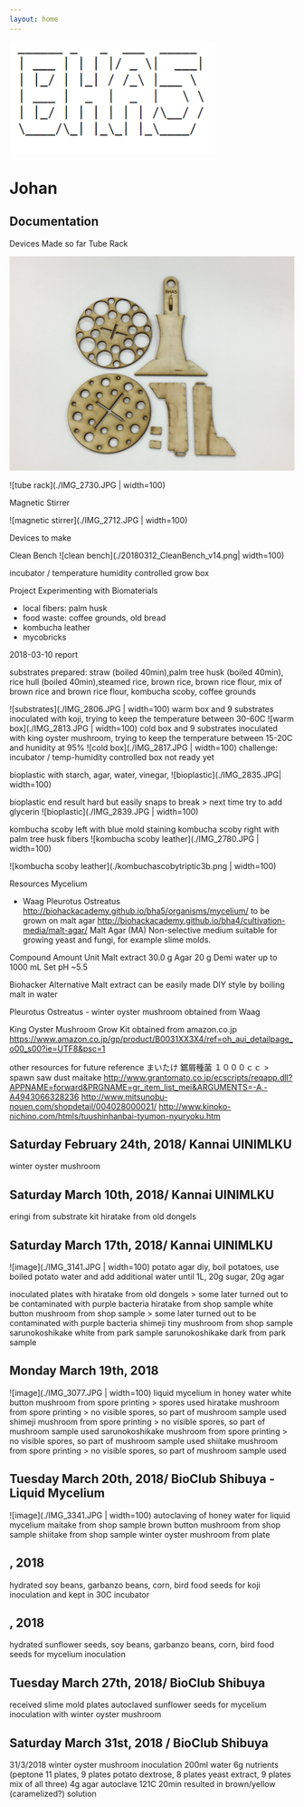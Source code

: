 ```yaml
---
layout: home
---
```



![Test Image](./BHA5.png?s=100)

# Johan
## Documentation

Devices Made so far
Tube Rack

![tube rack](./IMG_2734.JPG?s=100)

![tube rack](./IMG_2730.JPG | width=100)

Magnetic Stirrer

![magnetic stirrer](./IMG_2712.JPG | width=100)


Devices to make

Clean Bench
![clean bench](./20180312_CleanBench_v14.png| width=100)

incubator / temperature humidity controlled grow box

Project
Experimenting with Biomaterials
- local fibers: palm husk
- food waste: coffee grounds, old bread
- kombucha leather
- mycobricks

2018-03-10 report

substrates prepared:
straw (boiled 40min),palm tree husk (boiled 40min), rice hull (boiled 40min),steamed rice, brown rice, brown rice flour, mix of brown rice and brown rice flour, kombucha scoby, coffee grounds

![substrates](./IMG_2806.JPG | width=100)
warm box and 9 substrates inoculated with koji, trying to keep the temperature between 30-60C
![warm box](./IMG_2813.JPG | width=100)
cold box and 9 substrates inoculated with king oyster mushroom, trying to keep the temperature between 15-20C and hunidity at 95%
![cold box](./IMG_2817.JPG | width=100)
challenge: incubator / temp-humidity controlled box not ready yet

bioplastic with starch, agar, water, vinegar,
![bioplastic](./IMG_2835.JPG| width=100)

bioplastic end result hard but easily snaps to break > next time try to add glycerin
![bioplastic](./IMG_2839.JPG | width=100)

kombucha scoby left with blue mold staining
kombucha scoby right with palm tree husk fibers
![kombucha scoby leather](./IMG_2780.JPG | width=100)

![kombucha scoby leather](./kombuchascobytriptic3b.png | width=100)


Resources
Mycelium 
- Waag Pleurotus Ostreatus http://biohackacademy.github.io/bha5/organisms/mycelium/
to be grown on malt agar http://biohackacademy.github.io/bha4/cultivation-media/malt-agar/
Malt Agar (MA)
Non-selective medium suitable for growing yeast and fungi, for example slime molds.

Compound	Amount	Unit
Malt extract	30.0	g
Agar	20	g
Demi water	up to 1000	mL
Set pH ~5.5

Biohacker Alternative
Malt extract can be easily made DIY style by boiling malt in water

Pleurotus Ostreatus - winter oyster mushroom
obtained from Waag

King Oyster Mushroom Grow Kit
obtained from amazon.co.jp
https://www.amazon.co.jp/gp/product/B0031XX3X4/ref=oh_aui_detailpage_o00_s00?ie=UTF8&psc=1

other resources for future reference
まいたけ 鋸屑種菌 １０００ｃｃ > spawn saw dust maitake
http://www.grantomato.co.jp/ecscripts/reqapp.dll?APPNAME=forward&PRGNAME=gr_item_list_mei&ARGUMENTS=-A,-A4943066328236
http://www.mitsunobu-nouen.com/shopdetail/004028000021/
http://www.kinoko-nichino.com/htmls/tuushinhanbai-tyumon-nyuryoku.htm



## Saturday February 24th, 2018/ Kannai UINIMLKU
winter oyster mushroom

## Saturday March 10th, 2018/ Kannai UINIMLKU
eringi from substrate kit
hiratake from old dongels

## Saturday March 17th, 2018/ Kannai UINIMLKU
![image](./IMG_3141.JPG | width=100)
potato agar diy, boil potatoes, use boiled potato water and add additional water until 1L, 20g sugar, 20g agar

inoculated plates with 
hiratake from old dongels > some later turned out to be contaminated with purple bacteria
hiratake from shop sample
white button mushroom from shop sample > some later turned out to be contaminated with purple bacteria
shimeji tiny mushroom  from shop sample
sarunokoshikake white  from park sample
sarunokoshikake dark  from park sample

## Monday March 19th, 2018
![image](./IMG_3077.JPG | width=100)
liquid mycelium in honey water
white button mushroom from spore printing > spores used
hiratake mushroom from spore printing > no visible spores, so part of mushroom sample used
shimeji mushroom from spore printing > no visible spores, so part of mushroom sample used
sarunokoshikake mushroom from spore printing > no visible spores, so part of mushroom sample used
shiitake mushroom from spore printing > no visible spores, so part of mushroom sample used



## Tuesday March 20th, 2018/ BioClub Shibuya - Liquid Mycelium
![image](./IMG_3341.JPG | width=100)
autoclaving of honey water for liquid mycelium
maitake from shop sample
brown button mushroom from shop sample
shiitake from shop sample
winter oyster mushroom from plate



## , 2018
hydrated soy beans, garbanzo beans, corn, bird food seeds for koji inoculation and kept in 30C incubator

## , 2018
hydrated sunflower seeds, soy beans, garbanzo beans, corn, bird food seeds for mycelium inoculation

## Tuesday March 27th, 2018/ BioClub Shibuya
received slime mold plates
autoclaved sunflower seeds for mycelium inoculation with winter oyster mushroom

## Saturday March 31st, 2018 / BioClub Shibuya
31/3/2018 winter oyster mushroom inoculation
200ml water
6g nutrients (peptone 11 plates, 9 plates potato dextrose, 8 plates yeast extract, 9 plates mix of all three)
4g agar
autoclave 121C 20min resulted in brown/yellow (caramelized?) solution


